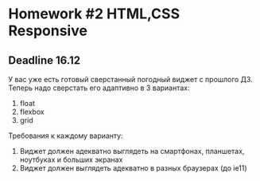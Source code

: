 # Homework #2 HTML,CSS Responsive
## Deadline 16.12
У вас уже есть готовый сверстанный погодный виджет с прошлого ДЗ. Теперь надо сверстать его адаптивно в 3 вариантах:
1. float
2. flexbox
3. grid

Требования к каждому варианту:
1. Виджет должен адекватно выглядеть на смартфонах, планшетах, ноутбуках и больших экранах
2. Виджет должен выглядеть адекватно в разных браузерах (до ie11)
